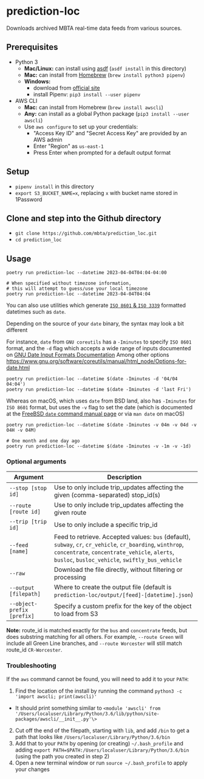 # prediction-loc

Downloads archived MBTA real-time data feeds from various sources.

## Prerequisites

* Python 3
  * **Mac/Linux:** can install using [asdf](https://asdf-vm.com/) (`asdf install` in this directory)
  * **Mac:** can install from [Homebrew](https://brew.sh) (`brew install python3 pipenv`)
  * **Windows:**
    * download from [official site](https://www.python.org/downloads/windows/)
    * install Pipenv: `pip3 install --user pipenv`
* AWS CLI
  * **Mac:** can install from Homebrew (`brew install awscli`)
  * **Any:** can install as a global Python package (`pip3 install --user awscli`)
  * Use `aws configure` to set up your credentials:
    * "Access Key ID" and "Secret Access Key" are provided by an AWS admin
    * Enter "Region" as `us-east-1`
    * Press Enter when prompted for a default output format

## Setup

* `pipenv install` in this directory
* `export S3_BUCKET_NAME=x`, replacing `x` with bucket name stored in 1Password

## Clone and step into the Github directory
* `git clone https://github.com/mbta/prediction_loc.git`
* `cd prediction_loc`

## Usage

```
poetry run prediction-loc --datetime 2023-04-04T04:04-04:00

# When specified without timezone information,
# this will attempt to guess/use your local timezone
poetry run prediction-loc --datetime 2023-04-04T04:04
```

You can also use utilities which generate [`ISO 8601` & `ISO 3339`](https://ijmacd.github.io/rfc3339-iso8601/) formatted datetimes such as `date`.

Depending on the source of your `date` binary, the syntax may look a bit different

For instance, `date` from `GNU coreutils` has a `-Iminutes` to specify `ISO 8601` format, 
and the `-d` flag which accepts a wide range of inputs documented on 
[GNU Date Input Formats Documentation](https://www.gnu.org/software/coreutils/manual/html_node/Date-input-formats.html)
Among other options https://www.gnu.org/software/coreutils/manual/html_node/Options-for-date.html
```
poetry run prediction-loc --datetime $(date -Iminutes -d '04/04 04:04')
poetry run prediction-loc --datetime $(date -Iminutes -d 'last Fri')
```


Whereas on macOS, which uses `date` from BSD land, also has `-Iminutes` for 
`ISO 8601` format, but uses the `-v` flag to set the date (which is documented at 
the [FreeBSD `date` command manual page](https://man.freebsd.org/cgi/man.cgi?date)
or via `man date` on macOS)
```
poetry run prediction-loc --datetime $(date -Iminutes -v 04m -v 04d -v 04H -v 04M)

# One month and one day ago
poetry run prediction-loc --datetime $(date -Iminutes -v -1m -v -1d)
```

### Optional arguments

|        Argument           |                                          Description                                          |
| ------------------------- | --------------------------------------------------------------------------------------------- |
| `--stop [stop id]`        | Use to only include trip_updates affecting the given (comma-separated) stop_id(s)             |
| `--route [route id]`      | Use to only include trip_updates affecting the given route                                    |
| `--trip [trip id]`        | Use to only include a specific trip_id                                                        |
| `--feed [name]`           | Feed to retrieve. Accepted values: `bus` (default), `subway`, `cr`, `cr_vehicle`, `cr_boarding`, `winthrop`, `concentrate`, `concentrate_vehicle`, `alerts`, `busloc`, `busloc_vehicle`, `swiftly_bus_vehicle` |
| `--raw`                   | Download the file directly, without filtering or processing                                   |
| `--output [filepath]`     | Where to create the output file (default is `prediction-loc/output/[feed]-[datetime].json`)   |
| `--object-prefix [prefix]`| Specify a custom prefix for the key of the object to load from S3                             |

**Note:** route_id is matched exactly for the `bus` and `concentrate` feeds, but does substring matching for all others. For example, `--route Green` will include all Green Line branches, and `--route Worcester` will still match route_id `CR-Worcester`.

### Troubleshooting

If the `aws` command cannot be found, you will need to add it to your `PATH`:

1. Find the location of the install by running the command `python3 -c 'import awscli; print(awscli)'`
  - It should print something similar to  `<module 'awscli' from '/Users/localuser/Library/Python/3.6/lib/python/site-packages/awscli/__init__.py'\>`
2. Cut off the end of the filepath, starting with `lib`, and add `/bin` to get a path that looks like `/Users/localuser/Library/Python/3.6/bin`
3. Add that to your `PATH` by opening (or creating) `~/.bash_profile` and adding `export PATH=$PATH:/Users/localuser/Library/Python/3.6/bin` (using the path you created in step 2)
4. Open a new terminal window or run `source ~/.bash_profile` to apply your changes
